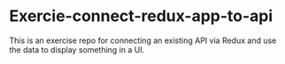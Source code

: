 # Exercie-connect-redux-app-to-api
This is an exercise repo for connecting an existing API via Redux and use the data to display something in a UI.
